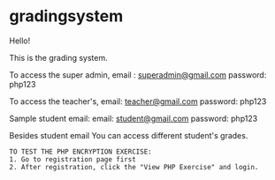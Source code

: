 # gradingsystem
Hello!

This is the grading system.

To access the super admin, email : superadmin@gmail.com password: php123

To access the teacher's, email: teacher@gmail.com password: php123

Sample student email: email: student@gmail.com password: php123

Besides student email You can access different student's grades.

~~~~~~~~~~~
TO TEST THE PHP ENCRYPTION EXERCISE:
1. Go to registration page first
2. After registration, click the "View PHP Exercise" and login.
